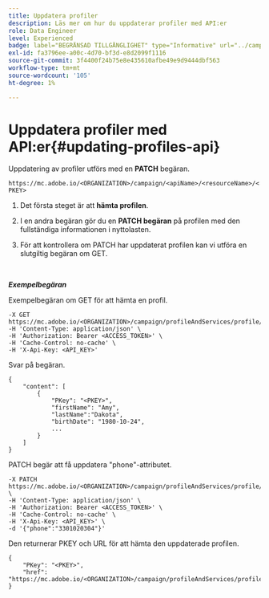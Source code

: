 ```yaml
---
title: Uppdatera profiler
description: Läs mer om hur du uppdaterar profiler med API:er
role: Data Engineer
level: Experienced
badge: label="BEGRÄNSAD TILLGÄNGLIGHET" type="Informative" url="../campaign-standard-migration-home.md" tooltip="Begränsat till användare som migrerats till Campaign Standarden"
exl-id: fa3796ee-a00c-4d70-bf3d-e8d2099f1116
source-git-commit: 3f4400f24b75e8e435610afbe49e9d9444dbf563
workflow-type: tm+mt
source-wordcount: '105'
ht-degree: 1%

---
```


# Uppdatera profiler med API:er{#updating-profiles-api}

Uppdatering av profiler utförs med en **PATCH** begäran.

`https://mc.adobe.io/<ORGANIZATION>/campaign/<apiName>/<resourceName>/<PKEY>`

1. Det första steget är att **hämta profilen**.

1. I en andra begäran gör du en **PATCH begäran** på profilen med den fullständiga informationen i nyttolasten.

1. För att kontrollera om PATCH har uppdaterat profilen kan vi utföra en slutgiltig begäran om GET.

<br/>

***Exempelbegäran***

Exempelbegäran om GET för att hämta en profil.

```
-X GET https://mc.adobe.io/<ORGANIZATION>/campaign/profileAndServices/profile/<PKEY>\
-H 'Content-Type: application/json' \
-H 'Authorization: Bearer <ACCESS_TOKEN>' \
-H 'Cache-Control: no-cache' \
-H 'X-Api-Key: <API_KEY>'
```

Svar på begäran.

```
{
    "content": [
        {
            "PKey": "<PKEY>",
            "firstName": "Amy",
            "lastName":"Dakota",
            "birthDate": "1980-10-24",
            ...
        }
    ]
}
```

PATCH begär att få uppdatera &quot;phone&quot;-attributet.

```
-X PATCH https://mc.adobe.io/<ORGANIZATION>/campaign/profileAndServices/profile/<PKEY> \
-H 'Content-Type: application/json' \
-H 'Authorization: Bearer <ACCESS_TOKEN>' \
-H 'Cache-Control: no-cache' \
-H 'X-Api-Key: <API_KEY>' \
-d '{"phone":"3301020304"}'
```

Den returnerar PKEY och URL för att hämta den uppdaterade profilen.

```
{
    "PKey": "<PKEY>",
    "href": "https://mc.adobe.io/<ORGANIZATION>/campaign/profileAndServices/profile/@2v1dr3ZKJveMDhAdh0MPnh9hNQQ93qb7AW6BNVVKknjwXvTZRBAgUqz1SNcB4ZndgjqOofx3BwBZYBftlmObISoM3rs"
}
```

